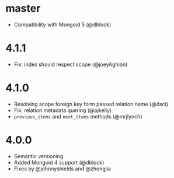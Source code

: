 # master

  * Compatibility with Mongoid 5 (@dblock)

# 4.1.1

  * Fix: index should respect scope (@joeyAghion)

# 4.1.0

  * Resolving scope foreign key form passed relation name (@dsci)
  * Fix: relation metadata quering (@pjkelly)
  * `previous_items` and `next_items` methods (@mrjlynch)

# 4.0.0

  * Semantic versioning
  * Added Mongoid 4 support (@dblock)
  * Fixes by @johnnyshields and @zhengjia
